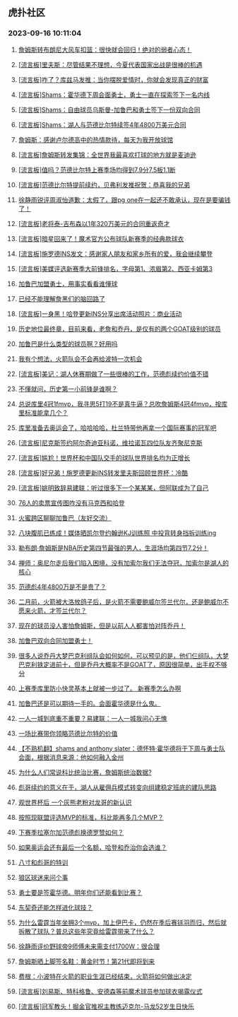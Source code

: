 ## 虎扑社区 
### 2023-09-16 10:11:04

1. [詹姆斯转布朗尼大风车扣篮：很快就会回归！绝对的弱者心态！](https://bbs.hupu.com/62118403.html)

2. [[流言板]里夫斯：尽管结果不理想，今夏代表国家出战是很棒的机遇](https://bbs.hupu.com/62118430.html)

3. [[流言板]咋了？库兹马发推：当你摆脱爱情时，你就会发现真正的财富](https://bbs.hupu.com/62118921.html)

4. [[流言板]Shams：霍华德下周会面勇士，勇士一直在探索签下一名内线](https://bbs.hupu.com/62117503.html)

5. [[流言板]Shams：自由球员乌斯曼-加鲁巴和勇士签下一份双向合同](https://bbs.hupu.com/62117546.html)

6. [[流言板]Shams：湖人与范德比尔特续签4年4800万美元合同](https://bbs.hupu.com/62115705.html)

7. [詹姆斯：感谢卢尔德高中的热情款待，每天为我开放球馆](https://bbs.hupu.com/62118288.html)

8. [[流言板]詹姆斯转发集锦：全世界我最喜欢打球的地方就是麦迪逊](https://bbs.hupu.com/62117267.html)

9. [[流言板]值吗？范德比尔特上赛季场均得到7.9分7.5板1.1断](https://bbs.hupu.com/62116749.html)

10. [[流言板]范德比尔特提前续约，贝弗利发推祝贺：恭喜我的兄弟](https://bbs.hupu.com/62117205.html)

11. [徐静雨锐评周淑怡道歉：太假了，跟pg one在一起还不敢承认，现在是要骗钱了！](https://bbs.hupu.com/62115867.html)

12. [[流言板]老将泰-吉布森以1年320万美元的合同重返奇才](https://bbs.hupu.com/62116338.html)

13. [[流言板]暗星回来了！魔术官方公布球队新赛季的经典款球衣](https://bbs.hupu.com/62116104.html)

14. [[流言板]施罗德INS发文：感谢家人朋友和家乡所有的爱，我会继续攀登](https://bbs.hupu.com/62118717.html)

15. [[流言板]美媒评选新赛季大前锋排名，字母第1、浓眉第2、西亚卡姆第3](https://bbs.hupu.com/62116330.html)

16. [加鲁巴加盟勇士，用事实看看谁懂球](https://bbs.hupu.com/62118243.html)

17. [已经不能理解詹黑们的脑回路了](https://bbs.hupu.com/62118561.html)

18. [[流言板]一身黑！哈登更新INS分享出席活动照片：商业活动](https://bbs.hupu.com/62118892.html)

19. [历史地位最终章，目前来看，老詹和乔丹，是仅有的两个GOAT级别的球员](https://bbs.hupu.com/62118646.html)

20. [加鲁巴是什么类型的球员啊？好用吗](https://bbs.hupu.com/62118423.html)

21. [我有个想法，火箭队会不会再给波特一次机会](https://bbs.hupu.com/62119007.html)

22. [[流言板]美记：湖人休赛期做了一些很棒的工作，范德彪续约价值不错](https://bbs.hupu.com/62115816.html)

23. [不懂就问，历史第一小前锋是谁啊？](https://bbs.hupu.com/62118925.html)

24. [总说库里4冠1fmvp，我寻思5打19不是真牛逼？总吹詹姆斯4冠4fmvp，按库里标准能拿几个？](https://bbs.hupu.com/62118361.html)

25. [库里准备去奥运会了，哈哈哈哈，杜兰特带他再拿一个国际赛事的冠军吧](https://bbs.hupu.com/62118355.html)

26. [[流言板]尼克斯签约阿尔奇迪亚科诺，维拉诺瓦四位队友齐聚尼克斯](https://bbs.hupu.com/62119094.html)

27. [[流言板]尴尬！世界杯和中国队交手的球队世界排名均为正增长](https://bbs.hupu.com/62115631.html)

28. [[流言板]好兄弟！施罗德更新INS转发里夫斯回顾世界杯：冷酷](https://bbs.hupu.com/62119179.html)

29. [[流言板]姚明致辞易建联：听过很多下一个某某某，但阿联成为了自己](https://bbs.hupu.com/62113792.html)

30. [76人的卖票宣传图咋没有马克西和哈登](https://bbs.hupu.com/62118593.html)

31. [火蜜跨区聊聊加鲁巴（友好交流）](https://bbs.hupu.com/62118769.html)

32. [八块腹肌已练成！媒体晒凯尔登约翰逊KJ训练照 中投背转身挡拆训练ing](https://bbs.hupu.com/62118881.html)

33. [勒布朗·詹姆斯是NBA历史第四节最强的男人，生涯场均第四节7.2分！ ​​​](https://bbs.hupu.com/62118958.html)

34. [禅师：奥尼尔走后我们陷入困境，没有加索尔我们无法夺冠，加索尔是湖人的核心](https://bbs.hupu.com/62119020.html)

35. [范德彪4年4800万是不是贵了？](https://bbs.hupu.com/62118738.html)

36. [二月前，火箭被大洛放鸽子后，是火箭不需要鲍威尔签兰代尔，还是鲍威尔不愿来火箭，才签兰代尔？](https://bbs.hupu.com/62119042.html)

37. [现在的球员没人害怕詹姆斯，但是以前人人都害怕对阵乔丹！](https://bbs.hupu.com/62118845.html)

38. [加鲁巴双向合同加盟勇士！](https://bbs.hupu.com/62118060.html)

39. [很多人说乔丹大梦巴克利组队会如何如何，可以预见的是，他们仨组队，大梦巴克利铁定进前十，但是乔丹大概率不是GOAT了，原因很简单，出手权不够分](https://bbs.hupu.com/62118797.html)

40. [上赛季库里防小快灵基本上就被一步过了。 新赛季怎么办啊](https://bbs.hupu.com/62118953.html)

41. [加鲁巴还是可以期待一手的。会面霍华德是什么鬼。](https://bbs.hupu.com/62118942.html)

42. [一人一城到底重不重要？易建联：一人一城我问心无愧](https://bbs.hupu.com/62118308.html)

43. [一场比赛带你领略范德比尔特的价值](https://bbs.hupu.com/62116836.html)

44. [【不熟机翻】shams and anthony slater：德怀特·霍华德将于下周与勇士队会面，根据消息来源：他如何融入金州](https://bbs.hupu.com/62118659.html)

45. [为什么人们常说科比统治比赛，詹姆斯统治数据?](https://bbs.hupu.com/62118601.html)

46. [彪哥续约的意义在于，湖人从雇佣兵模式转变向组建稳定班底的建队思路](https://bbs.hupu.com/62118766.html)

47. [观世界杯后 一个灰熊老粉对龙哥的新认识](https://bbs.hupu.com/62118371.html)

48. [按照现联盟评选MVP的标准，科比能再多几个MVP？](https://bbs.hupu.com/62118621.html)

49. [下赛季拉塞尔加范德彪换德罗赞如何？](https://bbs.hupu.com/62118568.html)

50. [如果奥运会还有最后一个名额，哈登和乔治你会选谁？](https://bbs.hupu.com/62118698.html)

51. [八寸和彪哥的特训](https://bbs.hupu.com/62118768.html)

52. [狼区球迷来问个事](https://bbs.hupu.com/62118399.html)

53. [勇士要是签霍华德。明年你们还能看到比赛？](https://bbs.hupu.com/62118367.html)

54. [东契奇还能怎样进化球技？](https://bbs.hupu.com/62118351.html)

55. [为什么雷霆当年坐拥3个mvp，加上伊巴卡，仍然在季后赛铩羽而归，然后就拆散了球队？普总这些年究竟给雷霆带来了什么？](https://bbs.hupu.com/62118391.html)

56. [徐静雨评价野球帝9师傅未来需支付1700W：很合理](https://bbs.hupu.com/62118260.html)

57. [詹姆斯晒上脚签名鞋：黄金时节！第21代即将到来](https://bbs.hupu.com/62117310.html)

58. [费根：小波特在火箭的职业生涯已经结束，火箭将如何做出决定](https://bbs.hupu.com/62114433.html)

59. [[流言板]刘易斯、特科格鲁、安德森等前魔术球员参加球衣揭露仪式](https://bbs.hupu.com/62116683.html)

60. [[流言板]冠军教头！掘金官推祝主教练迈克尔-马龙52岁生日快乐](https://bbs.hupu.com/62116853.html)


